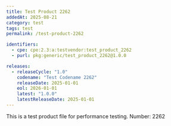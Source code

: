 ```yaml
---
title: Test Product 2262
addedAt: 2025-08-21
category: test
tags: test
permalink: /test-product-2262

identifiers:
  - cpe: cpe:2.3:a:testvendor:test_product_2262
  - purl: pkg:generic/test_product_2262@1.0.0

releases:
  - releaseCycle: "1.0"
    codename: "Test Codename 2262"
    releaseDate: 2025-01-01
    eol: 2026-01-01
    latest: "1.0.0"
    latestReleaseDate: 2025-01-01
---
```


This is a test product file for performance testing. Number: 2262
